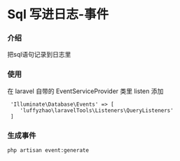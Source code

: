 # Sql 写进日志-事件

### 介绍
把sql语句记录到日志里

### 使用
在 laravel 自带的 EventServiceProvider 类里 listen 添加
```
 'Illuminate\Database\Events' => [
    'luffyzhao\laravelTools\Listeners\QueryListeners'
 ]
```

### 生成事件

```
php artisan event:generate
```
